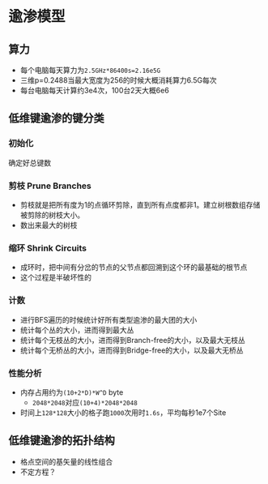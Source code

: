 # 逾渗模型
## 算力
+ 每个电脑每天算力为`2.5GHz*86400s=2.16e5G`
+ 三维p=0.2488当最大宽度为256的时候大概消耗算力6.5G每次
+ 每台电脑每天计算约3e4次，100台2天大概6e6

## 低维键逾渗的键分类
### 初始化
确定好总键数

### 剪枝 Prune Branches
+ 剪枝就是把所有度为1的点循环剪除，直到所有点度都非1。建立树根数组存储被剪除的树枝大小。
+ 数出来最大的树枝

### 缩环 Shrink Circuits
+ 成环时，把中间有分岔的节点的父节点都回溯到这个环的最基础的根节点
+ 这个过程是半破坏性的

### 计数

+ 进行BFS遍历的时候统计好所有类型逾渗的最大团的大小
+ 统计每个丛的大小，进而得到最大丛
+ 统计每个无枝丛的大小，进而得到Branch-free的大小，以及最大无枝丛
+ 统计每个无桥丛的大小，进而得到Bridge-free的大小，以及最大无桥丛

### 性能分析
+ 内存占用约为`(10+2*D)*W^D` byte
    + `2048*2048`对应`(10+4)*2048*2048`
+ 时间上`128*128`大小的格子跑`1000`次用时`1.6s`，平均每秒1e7个Site

## 低维键逾渗的拓扑结构

+ 格点空间的基矢量的线性组合
+ 不定方程？

